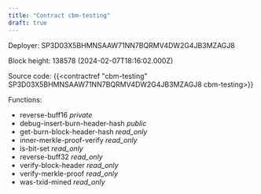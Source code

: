 ```yaml
---
title: "Contract cbm-testing"
draft: true
---
```

Deployer: SP3D03X5BHMNSAAW71NN7BQRMV4DW2G4JB3MZAGJ8


 



Block height: 138578 (2024-02-07T18:16:02.000Z)

Source code: {{<contractref "cbm-testing" SP3D03X5BHMNSAAW71NN7BQRMV4DW2G4JB3MZAGJ8 cbm-testing>}}

Functions:

* reverse-buff16 _private_
* debug-insert-burn-header-hash _public_
* get-burn-block-header-hash _read_only_
* inner-merkle-proof-verify _read_only_
* is-bit-set _read_only_
* reverse-buff32 _read_only_
* verify-block-header _read_only_
* verify-merkle-proof _read_only_
* was-txid-mined _read_only_
